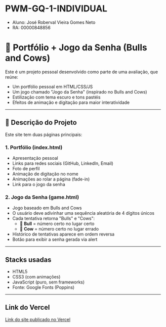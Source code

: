 # PWM-GQ-1-INDIVIDUAL

- Aluno: José Roberval Vieira Gomes Neto
- RA: 00000848856


# 💼 Portfólio + Jogo da Senha (Bulls and Cows)

Este é um projeto pessoal desenvolvido como parte de uma avaliação, que reúne:

- Um portfólio pessoal em HTML/CSS/JS
- Um jogo chamado "Jogo da Senha" (inspirado no Bulls and Cows)
- Estilização com tema escuro e tons pastéis
- Efeitos de animação e digitação para maior interatividade

---

## 📄 Descrição do Projeto

Este site tem duas páginas principais:

### 1. **Portfólio (index.html)**
- Apresentação pessoal
- Links para redes sociais (GitHub, LinkedIn, Email)
- Foto de perfil
- Animação de digitação no nome
- Animações ao rolar a página (fade-in)
- Link para o jogo da senha

### 2. **Jogo da Senha (game.html)**
- Jogo baseado em Bulls and Cows
- O usuário deve adivinhar uma sequência aleatória de 4 dígitos únicos
- Cada tentativa retorna "Bulls" e "Cows":
  - 🐂 **Bull** = número certo no lugar certo
  - 🐄 **Cow** = número certo no lugar errado
- Histórico de tentativas aparece em ordem reversa
- Botão para exibir a senha gerada via alert

---

## Stacks usadas

- HTML5
- CSS3 (com animações)
- JavaScript (puro, sem frameworks)
- Fonte: Google Fonts (Poppins)

---

## Link do Vercel
[Link do site publicado no Vercel](https://pwm-gq-1-individual.vercel.app/)


